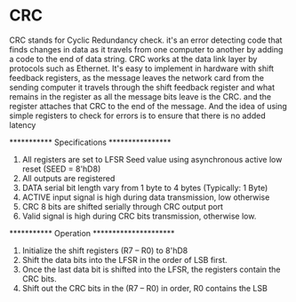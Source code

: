 # CRC
CRC stands for Cyclic Redundancy check. 
it's an error detecting code that finds changes in data as it travels from one computer to another by adding a code to the end of data string.
CRC works at the data link layer by protocols such as Ethernet.
It's easy to implement in hardware with shift feedback registers, as the message leaves the network card from the sending computer it travels through the shift feedback register 
and what remains in the register as all the message bits leave is the CRC. and the register attaches that CRC to the end of the message.
And the idea of using simple registers to check for errors is to ensure that there is no added latency   

*********** Specifications ****************
1. All registers are set to LFSR Seed value using asynchronous active low reset (SEED = 8'hD8)
2. All outputs are registered
3. DATA serial bit length vary from 1 byte to 4 bytes (Typically: 1 Byte)
4. ACTIVE input signal is high during data transmission, low otherwise
5. CRC 8 bits are shifted serially through CRC output port
6. Valid signal is high during CRC bits transmission, otherwise low.

*********** Operation *********************
1. Initialize the shift registers (R7 – R0) to 8'hD8
2. Shift the data bits into the LFSR in the order of LSB first.
3. Once the last data bit is shifted into the LFSR, the registers contain the CRC bits.
4. Shift out the CRC bits in the (R7 – R0) in order, R0 contains the LSB
